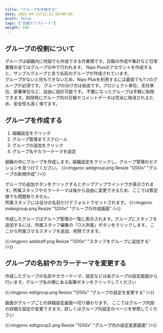 ```yaml
---
title: "グループを作成する"
date: 2022-04-21T12:21:55+09:00
draft: false
tags: ["日報テンプレート"]
weight: 100
---
```


## グループの役割について

グループは組織内に何個でも作成できる作業場です。日報の作成や集計など日常業務の全てはグループの中で行われます。
Nipo Plusのアカウントを作成すると、サンプルグループと言う名前のグループが作成されています。  
グループがないと何もできないため、Nipo Plusを利用するには最低でも1つのグループが必須です。
グループの分け方は自由です。プロジェクト単位、支社単位、部署単位など、自由に設計可能です。
不要になったグループは手軽に削除できます。削除時にグループ内の日報やコメントデータは完全に抹消されるため、安全性も高く保てます。


## グループを作成する

1. 組織設定をクリック
1. グループ管理までスクロール
1. グループの追加をクリック
1. グループ名やカラーテーマを設定

組織の中にグループを作成します。組織設定をクリックし、グループ管理のセクションを見つけてください。
{{<imgproc addgroup.png Resize "1200x" "グループの新規作成" />}}

グループの追加ボタンをクリックするとポップアップウインドウが表示されます。所属スタッフやカラーテーマは後から自由に変更できるため、ここでは暫定値でも問題有りません。  
所属スタッフには自分の名前だけデフォルトでセットされます。
{{<imgproc makegroup.png Resize "1200x" "グループの作成画面" />}}

作成したグループはグループ管理の一覧に表示されます。グループにスタッフを追加するには、所属スタッフ編集の「○人所属」ボタンをクリックします。
ここから所属させるスタッフを追加、削除できます。

{{<imgproc addstaff.png Resize "1200x" "スタッフをグループに追加する" />}}

## グループの名前やカラーテーマを変更する

作成したグループの名前やカラーテーマ、設定などは各グループの設定画面から行います。グループ名の横にある鉛筆ボタンをクリックしてください

{{<imgproc editgroup.png Resize "1200x" "グループの設定を変更する" />}}

画面がグループごとの詳細設定画面へ切り替わります。
ここではグループ内部の詳細な設定が変更できます。詳しくはグループ内設定のページを参照してください

{{<imgproc editgroup2.png Resize "1200x" "グループ内の設定変更画面" />}}



